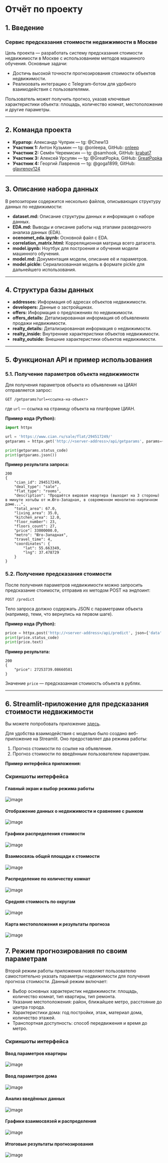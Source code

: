 # Отчёт по проекту

## 1. Введение

### Сервис предсказания стоимости недвижимости в Москве

Цель проекта — разработать систему предсказания стоимости недвижимости в Москве с использованием методов машинного обучения. Основные задачи:

- Достичь высокой точности прогнозирования стоимости объектов недвижимости.
- Реализовать интеграцию с Telegram-ботом для удобного взаимодействия с пользователями.

Пользователь может получить прогноз, указав ключевые характеристики объекта: площадь, количество комнат, местоположение и другие параметры.

---

## 2. Команда проекта

- **Куратор:** Александр Чуприн — tg: @Chew13
- **Участник 1:** Антон Кузьмин — tg: @onleepa, GitHub: [onleep](https://github.com/onleep)
- **Участник 2:** Семён Черемисин — tg: @samhook, GitHub: [krabat7](https://github.com/krabat7)
- **Участник 3:** Алексей Урсулян — tg: @GreatPopka, GitHub: [GreatPopka](https://github.com/GreatPopka)
- **Участник 4:** Георгий Лавренов — tg: @goga1899, GitHub: [glavrenov124](https://github.com/glavrenov124)

---

## 3. Описание набора данных

В репозитории содержится несколько файлов, описывающих структуру данных по недвижимости:

- **dataset.md:** Описание структуры данных и информация о наборе данных.
- **EDA.md:** Выводы и описание работы над этапами разведочного анализа данных (EDA).
- **ocenomet_eda.ipynb:** Основной файл с EDA.
- **correlation_matrix.html:** Корреляционная матрица всего датасета.
- **model.ipynb:** Ноутбук для построения и обучения модели машинного обучения.
- **model.md:** Документация модели, описание её и параметров.
- **model.pickle:** Сериализованная модель в формате pickle для дальнейшего использования.

---

## 4. Структура базы данных

- **addresses:** Информация об адресах объектов недвижимости.
- **developers:** Данные о застройщиках.
- **offers:** Информация о предложениях по недвижимости.
- **offers_details:** Детализированная информация об объявлениях продажи недвижимости.
- **realty_details:** Детализированная информация о недвижимости.
- **realty_inside:** Внутренние характеристики объектов недвижимости.
- **realty_outside:** Внешние характеристики объектов недвижимости.

---

## 5. Функционал API и пример использования

### 5.1. Получение параметров объекта недвижимости

Для получения параметров объекта из объявления на ЦИАН отправляется запрос:
```
GET /getparams?url=<ссылка-на-объект>
```

где `url` — ссылка на страницу объекта на платформе ЦИАН.

**Пример кода (Python):**

```python
import httpx

url = 'https://www.cian.ru/sale/flat/294517249/'
getparams = httpx.get('http://<server-address>/api/getparams', params={'url': url}, timeout=120)

print(getparams.status_code)
print(getparams.json())
```

**Пример результата запроса:**

```
200
{
    "cian_id": 294517249,
    "deal_type": "sale",
    "flat_type": "rooms",
    "description": "Продаётся видовая квартира (выходит на 3 стороны) в минуте хотьбы от м.Юго-Западная, в современном монолитно-кирпичном доме...",
    "total_area": 67.0,
    "living_area": 35.0,
    "kitchen_area": 12.0,
    "floor_number": 23,
    "floors_count": 27,
    "price": 33000000.0,
    "metro": "Юго-Западная",
    "travel_time": 4,
    "coordinates": {
        "lat": 55.663349,
        "lng": 37.478729
    }
}
```

### 5.2. Получение предсказания стоимости

После получения параметров недвижимости можно запросить предсказание стоимости, отправив их методом POST на эндпоинт:
```
POST /predict
```
Тело запроса должно содержать JSON с параметрами объекта (например, теми, что вернулись на первом шаге).

**Пример кода (Python):**

```python
price = httpx.post('http://<server-address>/api/predict', json={'data': getparams.json()})
print(price.status_code)
print(price.text)
```

**Пример результата:**

```
200
{
    "price": 27253739.08660581
}
```

Значение `price` — предсказанная стоимость объекта в рублях.

---

## 6. Streamlit-приложение для предсказания стоимости недвижимости

Вы можете попробовать приложение [здесь](https://ocenomet.streamlit.app/).

Для удобства взаимодействия с моделью было создано веб-приложение на Streamlit. Оно предоставляет два режима работы:

1. Прогноз стоимости по ссылке на объявление.
2. Прогноз стоимости по введённым пользователем параметрам.

**Пример интерфейса приложения:**

### Скриншоты интерфейса

#### Главный экран и выбор режима работы
![image](https://github.com/user-attachments/assets/607f1196-90f8-4cfb-b8b2-55a1f1d2f03e)


#### Отображение данных о недвижимости и сравнение с рынком
![image](https://github.com/user-attachments/assets/028f4b2a-2e67-4988-a605-325a79b87980)


#### Графики распределения стоимости
![image](https://github.com/user-attachments/assets/07dca416-a711-43cf-af7c-1430cbb2becc)

#### Взаимосвязь общей площади к стоимости 
![image](https://github.com/user-attachments/assets/408e2ffa-db4b-4a3e-b573-0f16ce371b6a)

#### Распределение по количеству комнат
![image](https://github.com/user-attachments/assets/1a3fc04f-9960-4670-8899-ee2e8088daf2)

#### Средняя стоимость по округам
![image](https://github.com/user-attachments/assets/15daa0a2-12b5-43bd-82de-1a9987a1bc9d)

#### Карта местоположения и результаты прогноза
![image](https://github.com/user-attachments/assets/fdd23f87-3b9c-4460-8c37-86c9c6dc7e8a)

## 7. Режим прогнозирования по своим параметрам

Второй режим работы приложения позволяет пользователю самостоятельно указать параметры недвижимости для получения прогноза стоимости. Данный режим включает:

- Выбор основных характеристик недвижимости: площадь, количество комнат, тип квартиры, тип ремонта.
- Указание местоположения: район, ближайшее метро, расстояние до центра города.
- Характеристики дома: год постройки, этаж, материал дома, количество этажей.
- Транспортная доступность: способ передвижения и время до метро.

### Скриншоты интерфейса

#### Ввод параметров квартиры
![image](https://github.com/user-attachments/assets/2d5f97f9-008e-4bf0-b854-c5f128f8e8d2)

#### Ввод параметров дома
![image](https://github.com/user-attachments/assets/addc81b2-0683-46bd-ac31-f7b3f51abd48)


#### Анализ введённых данных
![image](https://github.com/user-attachments/assets/cc4b46d0-74e9-4363-ab5c-2f673014f1e9)

#### Графики взаимосвязей и распределения
![image](https://github.com/user-attachments/assets/58e12ea8-ef95-4a78-9a33-4332af8d3adb)


#### Итоговые результаты прогнозирования
![image](https://github.com/user-attachments/assets/0f340bb7-ac10-431a-91d3-eee90f5ae25e)


